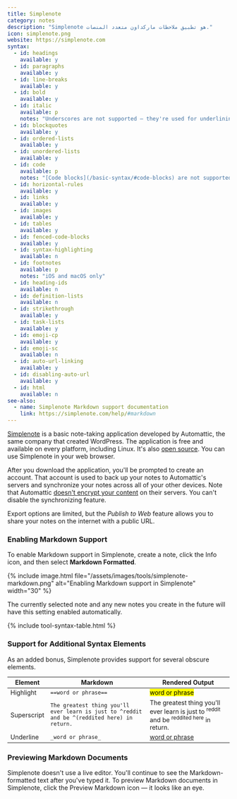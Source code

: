 ```yaml
---
title: Simplenote
category: notes
description: "Simplenote هو تطبيق ملاحظات ماركداون متعدد المنصات."
icon: simplenote.png
website: https://simplenote.com
syntax:
  - id: headings
    available: y
  - id: paragraphs
    available: y
  - id: line-breaks
    available: y
  - id: bold
    available: y
  - id: italic
    available: p
    notes: "Underscores are not supported — they're used for underlining text."
  - id: blockquotes
    available: y
  - id: ordered-lists
    available: y
  - id: unordered-lists
    available: y
  - id: code
    available: p
    notes: "[Code blocks](/basic-syntax/#code-blocks) are not supported — use [fenced code blocks](/extended-syntax/#fenced-code-blocks) instead."
  - id: horizontal-rules
    available: y
  - id: links
    available: y
  - id: images
    available: y
  - id: tables
    available: y
  - id: fenced-code-blocks
    available: y
  - id: syntax-highlighting
    available: n
  - id: footnotes
    available: p
    notes: "iOS and macOS only"
  - id: heading-ids
    available: n
  - id: definition-lists
    available: n
  - id: strikethrough
    available: y
  - id: task-lists
    available: y
  - id: emoji-cp
    available: y
  - id: emoji-sc
    available: n
  - id: auto-url-linking
    available: y
  - id: disabling-auto-url
    available: y
  - id: html
    available: n
see-also:
  - name: Simplenote Markdown support documentation
    link: https://simplenote.com/help/#markdown
---
```


[Simplenote](https://simplenote.com) is a basic note-taking application developed by Automattic, the same company that created WordPress. The application is free and available on every platform, including Linux. It's also [open source](https://simplenote.com/developers/). You can use Simplenote in your web browser.

After you download the application, you'll be prompted to create an account. That account is used to back up your notes to Automattic's servers and synchronize your notes across all of your other devices. Note that Automattic [doesn't encrypt your content](https://simplenote.com/help/#encryption) on their servers. You can't disable the synchronizing feature.

Export options are limited, but the _Publish to Web_ feature allows you to share your notes on the internet with a public URL.

### Enabling Markdown Support

To enable Markdown support in Simplenote, create a note, click the Info icon, and then select **Markdown Formatted**.

{% include image.html file="/assets/images/tools/simplenote-markdown.png" alt="Enabling Markdown support in Simplenote" width="30" %}

The currently selected note and any new notes you create in the future will have this setting enabled automatically.

{% include tool-syntax-table.html %}

### Support for Additional Syntax Elements

As an added bonus, Simplenote provides support for several obscure elements.

<table class="table table-bordered" style="font-size: 14px">
  <thead class="thead-light">
    <tr>
      <th>Element</th>
      <th>Markdown</th>
      <th>Rendered Output</th>
    </tr>
  </thead>
  <tbody>
    <tr>
      <td>Highlight</td>
      <td><code>==word or phrase==</code></td>
      <td><mark>word or phrase</mark></td>
    </tr>
    <tr>
      <td>Superscript</td>
      <td><code>The greatest thing you'll ever learn is just to ^reddit and be ^(reddited here) in return.</code></td>
      <td>The greatest thing you'll ever learn is just to <sup>reddit</sup> and be <sup>reddited here</sup> in return.</td>
    </tr>
    <tr>
      <td>Underline</td>
      <td><code>_word or phrase_</code></td>
      <td><u>word or phrase</u></td>
    </tr>
  </tbody>
</table>

### Previewing Markdown Documents

Simplenote doesn't use a live editor. You'll continue to see the Markdown-formatted text after you've typed it. To preview Markdown documents in Simplenote, click the Preview Markdown icon — it looks like an eye.
